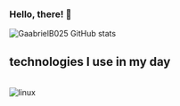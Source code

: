 
### Hello, there! 👋

![GaabrielB025 GitHub stats](https://github-readme-stats.vercel.app/api?username=GaabrielB025&show_icons=true&theme=dracula)<br>

## technologies I use in my day

<div style="display: inline_block"><br>
    <img alt="linux" src="https://img.shields.io/badge/Linux-FCC624?style=for-the-badge&logo=linux&logoColor=black"
    <img alt="java" src="https://img.shields.io/badge/C%23-239120?style=for-the-badge&logo=c-sharp&logoColor=white">   
</div><br> 

